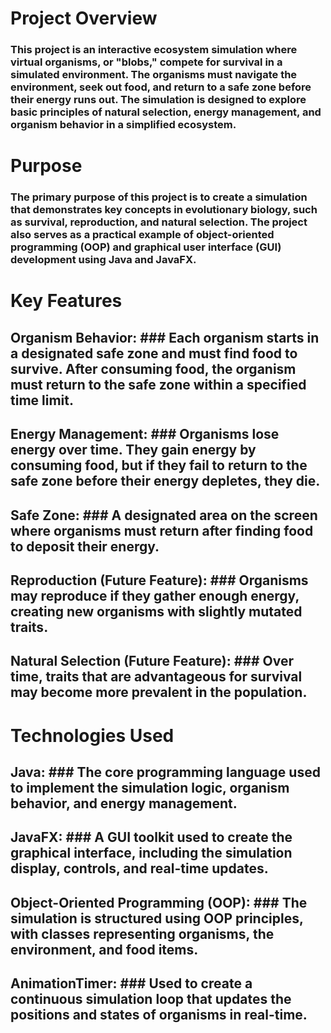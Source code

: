# Project Overview
### This project is an interactive ecosystem simulation where virtual organisms, or "blobs," compete for survival in a simulated environment. The organisms must navigate the environment, seek out food, and return to a safe zone before their energy runs out. The simulation is designed to explore basic principles of natural selection, energy management, and organism behavior in a simplified ecosystem.

# Purpose
### The primary purpose of this project is to create a simulation that demonstrates key concepts in evolutionary biology, such as survival, reproduction, and natural selection. The project also serves as a practical example of object-oriented programming (OOP) and graphical user interface (GUI) development using Java and JavaFX.

# Key Features
## Organism Behavior: ### Each organism starts in a designated safe zone and must find food to survive. After consuming food, the organism must return to the safe zone within a specified time limit.
## Energy Management: ### Organisms lose energy over time. They gain energy by consuming food, but if they fail to return to the safe zone before their energy depletes, they die.
## Safe Zone: ### A designated area on the screen where organisms must return after finding food to deposit their energy.
## Reproduction (Future Feature): ### Organisms may reproduce if they gather enough energy, creating new organisms with slightly mutated traits.
## Natural Selection (Future Feature): ### Over time, traits that are advantageous for survival may become more prevalent in the population.

# Technologies Used
## Java: ### The core programming language used to implement the simulation logic, organism behavior, and energy management.
## JavaFX: ### A GUI toolkit used to create the graphical interface, including the simulation display, controls, and real-time updates.
## Object-Oriented Programming (OOP): ### The simulation is structured using OOP principles, with classes representing organisms, the environment, and food items.
## AnimationTimer: ### Used to create a continuous simulation loop that updates the positions and states of organisms in real-time.
